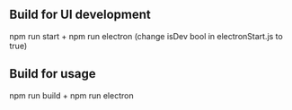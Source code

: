 ## Build for UI development
npm run start + npm run electron (change isDev bool in electronStart.js to true)

## Build for usage
npm run build + npm run electron

